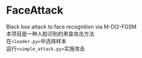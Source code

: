 # FaceAttack
Black box attack to face recognition via M-DI2-FGSM  
本项目是一种人脸识别的黑盒攻击方法  
在`<loader.py>`中选择样本  
运行`<simple_attack.py>`实施攻击
